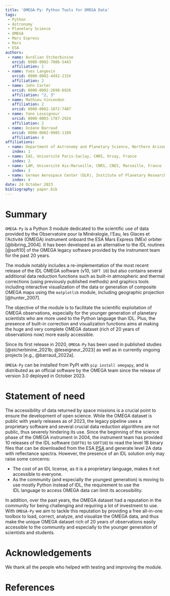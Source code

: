 ```yaml
---
title: 'OMEGA-Py: Python Tools for OMEGA Data'
tags:
 - Python
 - Astronomy
 - Planetary Science
 - OMEGA
 - Mars Express
 - Mars
 - ESA
authors:
 - name: Aurélien Stcherbinine
   orcid: 0000-0002-7086-5443
   affiliation: 1
 - name: Yves Langevin
   orcid: 0000-0002-4492-215X
   affiliation: 2
 - name: John Carter
   orcid: 0000-0002-2698-6926
   affiliation: "2, 3"
 - name: Mathieu Vincendon
   affiliation: 2
   orcid: 0000-0002-1072-7487
 - name: Yann Leseigneur
   orcid: 0000-0003-1787-2924
   affiliation: 2
 - name: Océane Barraud
   orcid: 0000-0002-9985-1109
   affiliation: 4
affiliations:
 - name: Department of Astronomy and Planetary Science, Northern Arizona University, Flagstaff, AZ USA
   index: 1
 - name: IAS, Université Paris-Saclay, CNRS, Orsay, France
   index: 2
 - name: LAM, Université Aix-Marseille, CNRS, CNES, Marseille, France
   index: 3
 - name: German Aerospace Center (DLR), Institute of Planetary Research, Berlin, Germany
   index: 4
date: 24 October 2023
bibliography: paper.bib
---
```


# Summary
`OMEGA-Py` is a Python 3 module dedicated to the scientific use of data provided by the 
Observatoire pour la Minéralogie, l'Eau, les Glaces et l'Activité (OMEGA) instrument onboard
the ESA Mars Express (MEx) orbiter [@bibring_2004].
It has been developed as an alternative to the IDL routines [@soft10]
of the OMEGA legacy software provided by the instrument team for the past 20 years.

The module notably includes a re-implementation of the most recent release of
the IDL OMEGA software (v10, `SOFT 10`) but also contains several additional
data reduction functions such as built-in atmospheric and thermal corrections
(using previously published methods) and graphics tools including interactive
visualization of the data or generation of composite OMEGA maps using the
`matplotlib` module, including geographic projection [@hunter_2007].

The objective of the module is to facilitate the scientific exploitation of OMEGA observations,
especially for the younger generation of planetary scientists who are more used to the Python
language than IDL. Plus, the presence of built-in correction and visualization functions
aims at making the huge and very complete OMEGA dataset (rich of 20 years of observations now) more 
easily accessible.

Since its first release in 2020, `OMEGA-Py` has been used in published studies
[@stcherbinine_2021b; @leseigneur_2023] as well as in currently ongoing projects
[e.g., @barraud_2022a].

`OMEGA-Py` can be installed from PyPI with `pip install omegapy`, and
is distributed as an official software by the OMEGA team
since the release of version 3.0 deployed in October 2023.


# Statement of need
The accessibility of data returned by space missions is a crucial point to ensure the
development of open science.
While the OMEGA dataset is public with yearly releases as of 2023, the legacy pipeline uses
a proprietary software and several crucial data reduction algorithms are not public,
thus severely hindering its use.
Since the beginning of the science phase of the OMEGA instrument in 2004, the instrument
team has provided 10 releases of the IDL software (`SOFT01` to `SOFT10`) to read the
level 1B binary files that can be downloaded from the ESA [PSA](https://archives.esac.esa.int/psa/#!Table%20View/OMEGA=instrument) 
and generate level 2A data with reflectance spectra.
However, the presence of an IDL solution only may raise some concerns:

 * The cost of an IDL license, as it is a proprietary language, makes it not accessible to everyone.
 * As the community (and especially the youngest generation) is moving to use mostly Python
   instead of IDL, the requirement to use the IDL language to access OMEGA data can limit its
   accessibility.

In addition, over the past years, the OMEGA dataset had a reputation in the community
for being challenging and requiring a lot of investment to use.
With `OMEGA-Py` we aim to tackle this reputation by providing a free all-in-one toolbox
to load, correct, analyze, and visualize the OMEGA data, and thus make the unique OMEGA dataset
rich of 20 years of observations easily accessible to the community and especially to
the younger generation of scientists and students.


# Acknowledgements
We thank all the people who helped with testing and improving the module.


# References

